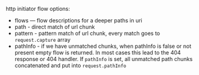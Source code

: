 
http initiator flow options:

 * flows — flow descriptions for a deeper paths in uri
 * path - direct match of url chunk
 * pattern - pattern match of url chunk, every match goes to `request.capture` array
 * pathInfo - if we have unmatched chunks, when pathInfo is false or not present
empty flow is returned. In most cases this lead to the 404 response or 404 handler.
If `pathInfo` is set, all unmatched path chunks concatenated and put into `request.pathInfo`
